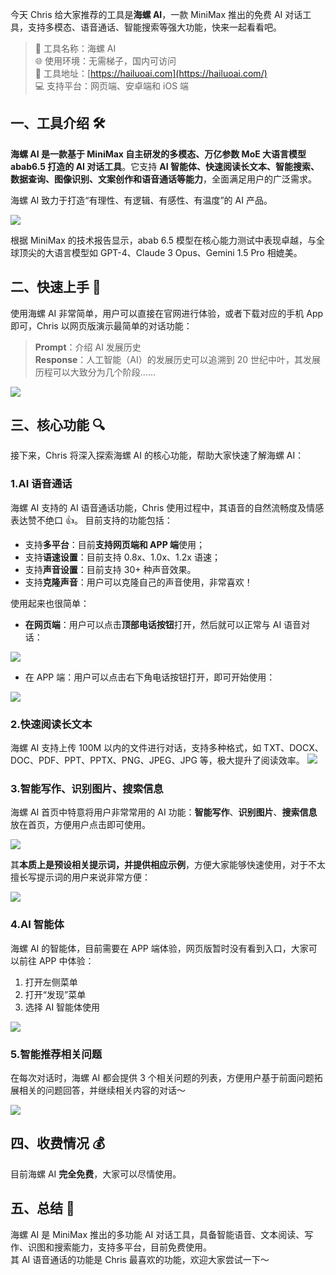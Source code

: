 今天 Chris 给大家推荐的工具是**海螺 AI**，一款 MiniMax 推出的免费 AI 对话工具，支持多模态、语音通话、智能搜索等强大功能，快来一起看看吧。

> 🌟 工具名称：海螺 AI  
> 🌐 使用环境：无需梯子，国内可访问  
> 🔗 工具地址：[https://hailuoai.com](https://hailuoai.com/)  
> 💻 支持平台：网页端、安卓端和 iOS 端

## 一、工具介绍 🛠️

**海螺 AI 是一款基于 MiniMax 自主研发的多模态、万亿参数 MoE 大语言模型 abab6.5 打造的 AI 对话工具**。它支持 **AI 智能体、快速阅读长文本、智能搜索、数据查询、图像识别、文案创作和语音通话等能力**，全面满足用户的广泛需求。

海螺 AI 致力于打造“有理性、有逻辑、有感性、有温度”的 AI 产品。

![](https://cdn.nlark.com/yuque/0/2024/png/186051/1715782103627-d2d47a6c-eb0c-43c8-83b6-66e2cef4910f.png#averageHue=%23edf2f4&clientId=u8bc45cbe-b660-4&from=paste&height=1860&id=uf0b12d6e&originHeight=1860&originWidth=3436&originalType=binary&ratio=1&rotation=0&showTitle=false&size=525051&status=done&style=none&taskId=u5974b80b-0348-466b-8e00-e3404e6c2b6&title=&width=3436)

根据 MiniMax 的技术报告显示，abab 6.5 模型在核心能力测试中表现卓越，与全球顶尖的大语言模型如 GPT-4、Claude 3 Opus、Gemini 1.5 Pro 相媲美。

## 二、快速上手 🚀

使用海螺 AI 非常简单，用户可以直接在官网进行体验，或者下载对应的手机 App 即可，Chris 以网页版演示最简单的对话功能：

> **Prompt**：介绍 AI 发展历史  
> **Response**：人工智能（AI）的发展历史可以追溯到 20 世纪中叶，其发展历程可以大致分为几个阶段......

![](https://cdn.nlark.com/yuque/0/2024/png/186051/1715782112726-6a83e034-ba35-4888-868b-a2823c69c8b1.png#averageHue=%23b0e0d5&clientId=u8bc45cbe-b660-4&from=paste&height=1854&id=u764a0db0&originHeight=1854&originWidth=3438&originalType=binary&ratio=1&rotation=0&showTitle=false&size=796241&status=done&style=none&taskId=ufd75b8cc-d2e6-4fcd-b66c-07b2417d3e9&title=&width=3438)

## 三、核心功能 🔍

接下来，Chris 将深入探索海螺 AI 的核心功能，帮助大家快速了解海螺 AI：

### 1.AI 语音通话

海螺 AI 支持的 AI 语音通话功能，Chris 使用过程中，其语音的自然流畅度及情感表达赞不绝口 👍。
目前支持的功能包括：

- 支持**多平台**：目前**支持网页端和 APP 端**使用；
- 支持**语速设置**：目前支持 0.8x、1.0x、1.2x 语速；
- 支持**声音设置**：目前支持 30+ 种声音效果。
- 支持**克隆声音**：用户可以克隆自己的声音使用，非常喜欢！

使用起来也很简单：

- **在网页端**：用户可以点击**顶部电话按钮**打开，然后就可以正常与 AI 语音对话：

![](https://cdn.nlark.com/yuque/0/2024/png/186051/1715867955484-fc02ca53-f353-483f-a63a-d2aea1029411.png#averageHue=%2380b09a&clientId=ueeaf3cee-a826-4&from=paste&height=1788&id=u47ae61b0&originHeight=1788&originWidth=3376&originalType=binary&ratio=1&rotation=0&showTitle=false&size=802793&status=done&style=none&taskId=u0e8dff37-2fcb-444f-803e-74d3f515071&title=&width=3376)

- 在 APP 端：用户可以点击右下角电话按钮打开，即可开始使用：

![](https://cdn.nlark.com/yuque/0/2024/png/186051/1715867926102-150f525b-e4af-475d-82cc-eaa4517d84cf.png#averageHue=%23232925&clientId=ueeaf3cee-a826-4&from=paste&height=2024&id=u927e77bb&originHeight=2024&originWidth=3164&originalType=binary&ratio=1&rotation=0&showTitle=false&size=1302370&status=done&style=none&taskId=u2cba8a44-bad5-4b29-b60e-ac5d7397d10&title=&width=3164)

### 2.快速阅读长文本

海螺 AI 支持上传 100M 以内的文件进行对话，支持多种格式，如 TXT、DOCX、DOC、PDF、PPT、PPTX、PNG、JPEG、JPG 等，极大提升了阅读效率。
![](https://cdn.nlark.com/yuque/0/2024/png/186051/1715866516845-cac80b9a-1245-4669-8e03-947a8fb3264c.png#averageHue=%23edf2f4&clientId=ueeaf3cee-a826-4&from=paste&height=1800&id=u0f54d724&originHeight=1800&originWidth=3418&originalType=binary&ratio=1&rotation=0&showTitle=false&size=822794&status=done&style=none&taskId=ua7051933-386c-4fe1-b347-0afc902e8d9&title=&width=3418)

### 3.智能写作、识别图片、搜索信息

海螺 AI 首页中特意将用户非常常用的 AI 功能：**智能写作**、**识别图片**、**搜索信息** 放在首页，方便用户点击即可使用。

![](https://cdn.nlark.com/yuque/0/2024/png/186051/1715866949896-c33f402e-4e32-4523-8cbd-cb5d35eb2275.png#averageHue=%23edf2f4&clientId=ueeaf3cee-a826-4&from=paste&height=1808&id=u70b0118e&originHeight=1808&originWidth=3416&originalType=binary&ratio=1&rotation=0&showTitle=false&size=926064&status=done&style=none&taskId=ua6e2231d-29bd-44c0-8b72-429e76d7d8c&title=&width=3416)

其**本质上是预设相关提示词，并提供相应示例**，方便大家能够快速使用，对于不太擅长写提示词的用户来说非常方便：

![](https://cdn.nlark.com/yuque/0/2024/png/186051/1715867133529-d55fdc36-14c2-4ed7-9e50-fd01927c47f9.png#averageHue=%23abdad8&clientId=ueeaf3cee-a826-4&from=paste&height=1808&id=uaeab466b&originHeight=1808&originWidth=3390&originalType=binary&ratio=1&rotation=0&showTitle=false&size=888395&status=done&style=none&taskId=ub3bfa5e7-8383-4a9b-be2e-f3a4063f210&title=&width=3390)

### 4.AI 智能体

海螺 AI 的智能体，目前需要在 APP 端体验，网页版暂时没有看到入口，大家可以前往 APP 中体验：

1. 打开左侧菜单
2. 打开“发现”菜单
3. 选择 AI 智能体使用

![](https://cdn.nlark.com/yuque/0/2024/png/186051/1715868386357-bb311b9d-78ee-4591-9fa4-2e3c132f7de0.png#averageHue=%2399a19b&clientId=ueeaf3cee-a826-4&from=paste&height=1954&id=u48c50dff&originHeight=1954&originWidth=2994&originalType=binary&ratio=1&rotation=0&showTitle=false&size=1328892&status=done&style=none&taskId=u277058c4-48a0-45bf-80d0-085ac5efa3c&title=&width=2994)

### 5.智能推荐相关问题

在每次对话时，海螺 AI 都会提供 3 个相关问题的列表，方便用户基于前面问题拓展相关的问题回答，并继续相关内容的对话～

![](https://cdn.nlark.com/yuque/0/2024/png/186051/1715866779981-e519529d-1d0b-407f-a918-6bae50a8f79a.png#averageHue=%23a7dbd6&clientId=ueeaf3cee-a826-4&from=paste&height=1806&id=u2856ac04&originHeight=1806&originWidth=3418&originalType=binary&ratio=1&rotation=0&showTitle=false&size=930702&status=done&style=none&taskId=u15364730-28e9-42bc-bcca-56570ccfc00&title=&width=3418)

## 四、收费情况 💰

目前海螺 AI **完全免费**，大家可以尽情使用。

## 五、总结 📝

海螺 AI 是 MiniMax 推出的多功能 AI 对话工具，具备智能语音、文本阅读、写作、识图和搜索能力，支持多平台，目前免费使用。  
其 AI 语音通话的功能是 Chris 最喜欢的功能，欢迎大家尝试一下～
